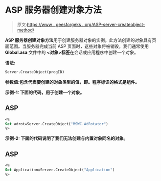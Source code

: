 # ASP 服务器创建对象方法

> 原文:[https://www . geesforgeks . org/ASP-server-createobject-method/](https://www.geeksforgeeks.org/asp-server-createobject-method/)

**ASP 服务器创建对象方法**用于创建服务器对象的实例。此方法创建的对象具有页面范围。当服务器完成当前 ASP 页面时，这些对象将被销毁。我们通常使用 **Global.asa** 文件中的 **<对象>标签**在会话或应用程序中创建一个对象。

**语法:**

```vb
Server.CreateObject(progID) 
```

**参数值:**包含代表要创建的对象类型的值，即**。程序标识的格式是组件。**

****示例-1:** 下面的代码，用于创建一个对象。**

## **ASP**

```vb
<%
Set adrot=Server.CreateObject("MSWC.AdRotator")
%>
```

****示例-2:** 下面的代码说明了我们无法创建与内置对象同名的对象。**

## **ASP**

```vb
<%
Set Application=Server.CreateObject("Application")
%>
```